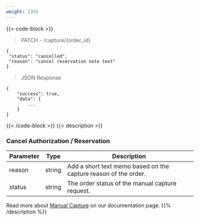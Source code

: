 ```yaml
---
weight: 1355
---
```

{{< code-block >}}

> PATCH - /capture/{order_id}

```shell
{
 "status": "cancelled",
 "reason": "cancel reservation note text"
}
```
> JSON Response


```shell
{
    "success": true,
    "data": {
        ...
    }
}
```
{{< /code-block >}}
{{< description >}}
### Cancel Authorization / Reservation

| Parameter                      | Type      | Description |
|--------------------------------|-----------|-----------------------------------------------------------------------------------------|
| reason                           | string    | Add a short text memo based on the capture reason of the order.       |
| status                           | string    | The order status of the manual capture request.     |

Read more about [Manual Capture](/tools/manual-capture/) on our documentation page.
{{% /description %}}